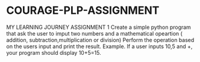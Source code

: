 # COURAGE-PLP-ASSIGNMENT
MY LEARNING JOURNEY 
ASSIGNMENT 1
Create a simple python program that ask the user to imput two numbers and a mathematical opeartion ( addition, subtraction,multiplication or division)
Perform the operation based on the users input and print the result.
Example. If a user inputs 10,5 and +, your program should display 10+5=15.
